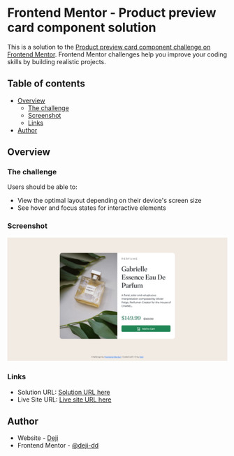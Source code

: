 # Frontend Mentor - Product preview card component solution

This is a solution to the [Product preview card component challenge on Frontend Mentor](https://www.frontendmentor.io/challenges/product-preview-card-component-GO7UmttRfa). Frontend Mentor challenges help you improve your coding skills by building realistic projects. 

## Table of contents

- [Overview](#overview)
  - [The challenge](#the-challenge)
  - [Screenshot](#screenshot)
  - [Links](#links)
- [Author](#author)


## Overview

### The challenge

Users should be able to:

- View the optimal layout depending on their device's screen size
- See hover and focus states for interactive elements

### Screenshot

![](images/Screenshot.png)

### Links

- Solution URL: [Solution URL here](https://github.com/deji-dd/Product-Preview-Card-Component)
- Live Site URL: [Live site URL here](https://deji-dd.github.io/Product-Preview-Card-Component/)


## Author

- Website - [Deji](https://deji-dd.github.io/Deji/)
- Frontend Mentor - [@deji-dd](https://www.frontendmentor.io/profile/deji-dd)
